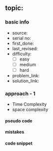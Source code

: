 topic:
- 
### basic info
- source: 
- serial no:
- first_done:
- last_revised:
- difficulty:
	- [ ] easy
	- [ ] medium
	- [ ] hard
- problem_link: 
- solution_link:

### approach - 1
- Time Complexity
- space complexity

#### pseudo code

#### mistakes

#### code snippet
```python

```